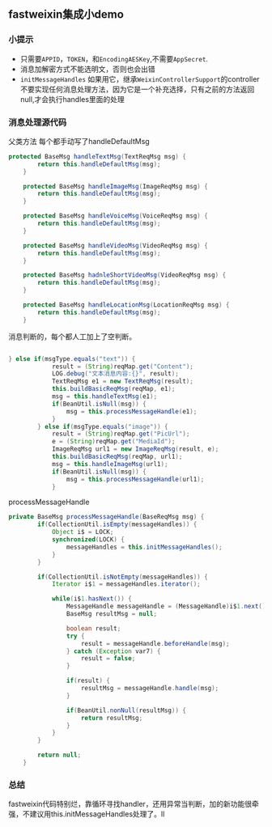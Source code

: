 ## fastweixin集成小demo

### 小提示
* 只需要`APPID`，`TOKEN`，和`EncodingAESKey`,不需要`AppSecret`.
* 消息加解密方式不能选明文，否则也会出错
* `initMessageHandles` 如果用它，继承`WeixinControllerSupport`的controller不要实现任何消息处理方法，因为它是一个补充选择，只有之前的方法返回null,才会执行handles里面的处理

### 消息处理源代码
父类方法  每个都手动写了handleDefaultMsg

```java 
protected BaseMsg handleTextMsg(TextReqMsg msg) {
        return this.handleDefaultMsg(msg);
    }

    protected BaseMsg handleImageMsg(ImageReqMsg msg) {
        return this.handleDefaultMsg(msg);
    }

    protected BaseMsg handleVoiceMsg(VoiceReqMsg msg) {
        return this.handleDefaultMsg(msg);
    }

    protected BaseMsg handleVideoMsg(VideoReqMsg msg) {
        return this.handleDefaultMsg(msg);
    }

    protected BaseMsg hadnleShortVideoMsg(VideoReqMsg msg) {
        return this.handleDefaultMsg(msg);
    }

    protected BaseMsg handleLocationMsg(LocationReqMsg msg) {
        return this.handleDefaultMsg(msg);
    }
```

消息判断的，每个都人工加上了空判断。

```java

} else if(msgType.equals("text")) {
            result = (String)reqMap.get("Content");
            LOG.debug("文本消息内容:{}", result);
            TextReqMsg e1 = new TextReqMsg(result);
            this.buildBasicReqMsg(reqMap, e1);
            msg = this.handleTextMsg(e1);
            if(BeanUtil.isNull(msg)) {
                msg = this.processMessageHandle(e1);
            }
        } else if(msgType.equals("image")) {
            result = (String)reqMap.get("PicUrl");
            e = (String)reqMap.get("MediaId");
            ImageReqMsg url1 = new ImageReqMsg(result, e);
            this.buildBasicReqMsg(reqMap, url1);
            msg = this.handleImageMsg(url1);
            if(BeanUtil.isNull(msg)) {
                msg = this.processMessageHandle(url1);
            }
```

processMessageHandle

```java
private BaseMsg processMessageHandle(BaseReqMsg msg) {
        if(CollectionUtil.isEmpty(messageHandles)) {
            Object i$ = LOCK;
            synchronized(LOCK) {
                messageHandles = this.initMessageHandles();
            }
        }

        if(CollectionUtil.isNotEmpty(messageHandles)) {
            Iterator i$1 = messageHandles.iterator();

            while(i$1.hasNext()) {
                MessageHandle messageHandle = (MessageHandle)i$1.next();
                BaseMsg resultMsg = null;

                boolean result;
                try {
                    result = messageHandle.beforeHandle(msg);
                } catch (Exception var7) {
                    result = false;
                }

                if(result) {
                    resultMsg = messageHandle.handle(msg);
                }

                if(BeanUtil.nonNull(resultMsg)) {
                    return resultMsg;
                }
            }
        }

        return null;
    }
```

### 总结
fastweixin代码特别烂，靠循环寻找handler，还用异常当判断，加的新功能很牵强，不建议用this.initMessageHandles处理了。ll